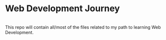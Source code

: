# Web Development Journey
<br>
This repo will contain all/most of the files related to my path to learning Web Development.<br>
